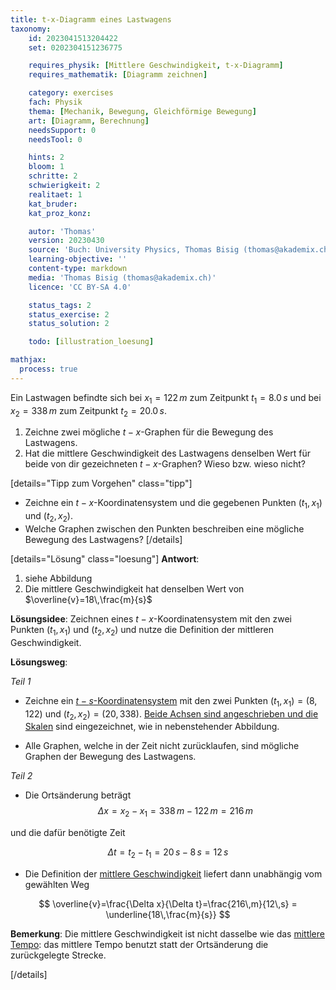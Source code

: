 ```yaml
---
title: t-x-Diagramm eines Lastwagens
taxonomy:
	id: 2023041513204422
	set: 0202304151236775

	requires_physik: [Mittlere Geschwindigkeit, t-x-Diagramm]
	requires_mathematik: [Diagramm zeichnen]

	category: exercises
	fach: Physik
	thema: [Mechanik, Bewegung, Gleichförmige Bewegung]
	art: [Diagramm, Berechnung]
	needsSupport: 0
	needsTool: 0

	hints: 2
	bloom: 1
	schritte: 2
	schwierigkeit: 2
	realitaet: 1
	kat_bruder:
	kat_proz_konz: 

	autor: 'Thomas'
	version: 20230430
	source: 'Buch: University Physics, Thomas Bisig (thomas@akademix.ch)'
	learning-objective: ''
	content-type: markdown
	media: 'Thomas Bisig (thomas@akademix.ch)'
	licence: 'CC BY-SA 4.0'

	status_tags: 2
	status_exercise: 2
	status_solution: 2

	todo: [illustration_loesung]

mathjax:
  process: true
---
```

Ein Lastwagen befindte sich bei $x_1 = 122\,m$ zum Zeitpunkt $t_1 = 8.0\,s$ und bei $x_2 = 338\,m$ zum Zeitpunkt $t_2 = 20.0\,s$.

1. Zeichne zwei mögliche $t-x$-Graphen für die Bewegung des Lastwagens.
2. Hat die mittlere Geschwindigkeit des Lastwagens denselben Wert für beide von dir gezeichneten $t-x$-Graphen? Wieso bzw. wieso nicht?

[details="Tipp zum Vorgehen" class="tipp"]
- Zeichne ein $t-x$-Koordinatensystem und die gegebenen Punkten $(t_1,x_1)$ und $(t_2,x_2)$.
- Welche Graphen zwischen den Punkten beschreiben eine mögliche Bewegung des Lastwagens?
[/details]

[details="Lösung" class="loesung"]
**Antwort**:
1. siehe Abbildung
2. Die mittlere Geschwindigkeit hat denselben Wert von $\overline{v}=18\,\frac{m}{s}$

**Lösungsidee**: Zeichnen eines $t-x$-Koordinatensystem mit den zwei Punkten $(t_1,x_1)$ und $(t_2,x_2)$ und nutze die Definition der mittleren Geschwindigkeit.

**Lösungsweg**:

_Teil 1_

- Zeichne ein [$t-s$-Koordinatensystem](/konzepte/konzept-1) mit den zwei Punkten $(t_1,x_1)=(8,122)$ und $(t_2,x_2)=(20,338)$. [Beide Achsen sind angeschrieben und die Skalen](/konzepte/konzept-1) sind eingezeichnet, wie in nebenstehender Abbildung.

- Alle Graphen, welche in der Zeit nicht zurücklaufen, sind mögliche Graphen der Bewegung des Lastwagens.

_Teil 2_

- Die Ortsänderung beträgt
$$
\Delta x=x_2-x_1=338\,m-122\,m=216\,m
$$

und die dafür benötigte Zeit

$$
\Delta t=t_2-t_1=20\,s-8\,s=12\,s
$$

- Die Definition der [mittlere Geschwindigkeit](/konzepte/konzept-1) liefert dann unabhängig vom gewählten Weg

$$
\overline{v}=\frac{\Delta x}{\Delta t}=\frac{216\,m}{12\,s} = \underline{18\,\frac{m}{s}} 
$$

__Bemerkung__: Die mittlere Geschwindigkeit ist nicht dasselbe wie das [mittlere Tempo](../): das mittlere Tempo benutzt statt der Ortsänderung die zurückgelegte Strecke.

[/details]
